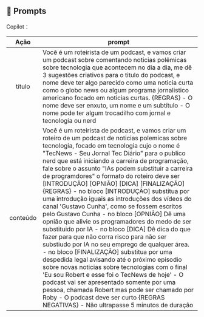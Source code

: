 ## 🧠 Prompts


Copilot：

|   Ação   | prompt                                                                                                                                                                                                                                                                         |
| :------: | ------------------------------------------------------------------------------------------------------------------------------------------------------------------------------------------------------------------------------------------------------------------------------ |
|  título  | Você é um roteirista de um podcast, e vamos criar um podcast sobre comentando noticias polêmicas sobre tecnologia que acontecem no dia a dia, me dê 3 sugestões criativos para o titulo do podcast, e nome deve ter algo parecido como uma noticia curta como o globo news ou algum programa jornalistico americano focado em noticias curtas. {REGRAS} - O nome deve ser enxuto, um nome e um subtítulo - O nome pode ter algum trocadilho com jornal e tecnologia ou nerd                                                        |
| conteúdo | Você é um roteirista de podcast, e vamos criar um roteiro de um podcast de noticias polemicas sobre tecnologia, focado em tecnologia cujo o nome é "TecNews - Seu Jornal Tec Diário" para o publico nerd que está iniciando a carreira de programação, fale sobre o assunto "IAs podem substituir a carreira de programdores" o formato do roteiro deve ser [INTRODUÇÃO] [OPNIÃO] [DICA] [FINALIZAÇÃO] {REGRAS} - no bloco [INTRODUÇÃO] substitua por uma introdução iguais as introduções dos vídeos do canal 'Gustavo Cunha', como se fossem escritos pelo Gustavo Cunha - no bloco [OPNIÃO] Dê uma opnião que alivie os programadores do medo de ser substituido por IA - no bloco [DICA] Dê dica do que fazer para que não corra risco para não ser substiudo por IA no seu emprego de qualquer área. - no bloco [FINALIZAÇÃO] substitua por uma despedida legal avisando até o próximo episodio sobre novas noticias sobre tecnologias com o final 'Eu sou Robert e esse foi o TecNews de hoje' - O podcast vai ser apresentado somente por uma pessoa, chamada Robert mas pode ser chamado por Roby - O podcast deve ser curto {REGRAS NEGATIVAS} - Não ultrapasse 5 minutos de duração |

